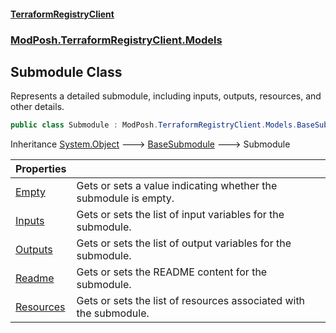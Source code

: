 #### [TerraformRegistryClient](index.md 'index')
### [ModPosh.TerraformRegistryClient.Models](ModPosh.TerraformRegistryClient.Models.md 'ModPosh.TerraformRegistryClient.Models')

## Submodule Class

Represents a detailed submodule, including inputs, outputs, resources, and other details.

```csharp
public class Submodule : ModPosh.TerraformRegistryClient.Models.BaseSubmodule
```

Inheritance [System.Object](https://docs.microsoft.com/en-us/dotnet/api/System.Object 'System.Object') &#129106; [BaseSubmodule](ModPosh.TerraformRegistryClient.Models.BaseSubmodule.md 'ModPosh.TerraformRegistryClient.Models.BaseSubmodule') &#129106; Submodule

| Properties | |
| :--- | :--- |
| [Empty](ModPosh.TerraformRegistryClient.Models.Submodule.Empty.md 'ModPosh.TerraformRegistryClient.Models.Submodule.Empty') | Gets or sets a value indicating whether the submodule is empty. |
| [Inputs](ModPosh.TerraformRegistryClient.Models.Submodule.Inputs.md 'ModPosh.TerraformRegistryClient.Models.Submodule.Inputs') | Gets or sets the list of input variables for the submodule. |
| [Outputs](ModPosh.TerraformRegistryClient.Models.Submodule.Outputs.md 'ModPosh.TerraformRegistryClient.Models.Submodule.Outputs') | Gets or sets the list of output variables for the submodule. |
| [Readme](ModPosh.TerraformRegistryClient.Models.Submodule.Readme.md 'ModPosh.TerraformRegistryClient.Models.Submodule.Readme') | Gets or sets the README content for the submodule. |
| [Resources](ModPosh.TerraformRegistryClient.Models.Submodule.Resources.md 'ModPosh.TerraformRegistryClient.Models.Submodule.Resources') | Gets or sets the list of resources associated with the submodule. |
